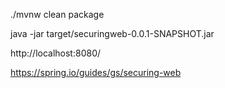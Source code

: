 ./mvnw clean package

java -jar target/securingweb-0.0.1-SNAPSHOT.jar

http://localhost:8080/

https://spring.io/guides/gs/securing-web
